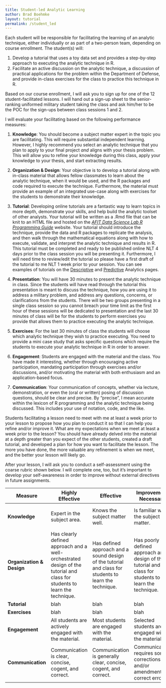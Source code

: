 ```yaml
---
title: Student-led Analytic Learning
author: Brad Boehmke
layout: tutorial
permalink: /student_led
---
```


Each student will be responsible for facilitating the learning of an analytic technique, either individually or as part of a two-person team, depending on course enrollment. The student(s) will:

1. Develop a tutorial that uses a toy data set and provides a step-by-step approach to executing the analytic technique in R.
2. Facilitate an active discussion on the analytic technique, a discussion of practical applications for the problem within the Department of Defense, and provide in-class exercises for the class to practice this technique in R. 

Based on our course enrollment, I will ask you to sign up for one of the 12 student-facilitated lessons. I will hand out a sign-up sheet to the senior-ranking uniformed military student taking the class and ask him/her to be the POC for the sign-ups between class sessions 1 and 2.

I will evaluate your facilitating based on the following performance measures:

1. __Knowledge__: You should become a subject matter expert in the topic you are facilitating. This will require substantial independent learning. However, I highly recommend you select an analytic technique that you plan to apply to your final project *and* aligns with your thesis problem.  This will allow you to refine your knowledge during this class, apply your knowledge to your thesis, and start extracting results.

2. __Organization & Design__: Your objective is to develop a tutorial along with in-class material that allows fellow classmates to learn about the analytic technique, when it would be used, and the R packages and code required to execute the technique. Furthermore, the material must provide an example of an integrated use-case along with exercises for the students to demonstrate their knowledge.

3. __Tutorial__: Developing online tutorials are a fantastic way to learn topics in more depth, demonstrate your skills, and help build the analytic toolset of other analysts. Your tutorial will be written as a .Rmd file that can be knit to an HTML file and hosted on the *[AFIT Data Science Lab R Programming Guide](https://afit-r.github.io/)* website. Your tutorial should introduce the technique, provide the data and R packages to replicate the analysis, and then walk through the mathematical equations along with how to execute, validate, and interpret the analytic technique and results in R. This tutorial must be completed and ready to be published online NLT 4 days prior to the class session you will be presenting it.  Furthermore, I will need time to review/edit the tutorial so please have a first draft of the tutorial to me NLT 1 week prior to your session.  You can see examples of tutorials on the [Descriptive](https://afit-r.github.io/descriptive) and [Predictive](https://afit-r.github.io/predictive) Analytics pages.

4. __Presentation__: You will have 30 minutes to present the analytic technique in class.  Since the students will have read through the tutorial this presentation is meant to discuss the technique, how you are using it to address a military problem, and address any questions, concerns, or clarifications from the students.  There will be two groups presenting in a single class session so you cannot breach your time limit as the first hour of these sessions will be dedicated to presentation and the last 30 minutes of class will be for the students to perform exercises you provide that allows them to practice executing the analytic technique. 

5. __Exercises__: For the last 30 minutes of class the students will choose which analytic technique they wish to practice executing.  You need to provide a mini case study that asks specific questions which require the students to execute your analytic technique in R in order to answer.

6. __Engagement__: Students are engaged with the material and the class.  You have made it interesting, whether through encouraging active participation, mandating participation through exercises and/or discussions, and/or motivating the material with both enthusiasm and an application-based focus.

7. __Communication__: Your communication of concepts, whether via lecture, demonstration, or even the (oral or written) posing of discussion questions, should be clear and precise.  By “precise”, I mean accurate within the lexicon of R programming and the analytic technique being discussed.  This includes your use of notation, code, and the like.


Students facilitating a lesson need to meet with me at least a week prior to your lesson to propose how you plan to conduct it so that I can help you refine and/or improve it. What are my expectations when we meet at least a week prior to the lesson?  You should have already delved into the material at a depth greater than you expect of the other students, created a draft tutorial, and developed a plan for how you want to facilitate the lesson.  The more you have done, the more valuable any refinement is when we meet, and the better your lesson will likely go.  

After your lesson, I will ask you to conduct a self-assessment using the coarse rubric shown below.  I will complete one, too, but it’s important to develop your self-awareness in order to improve without external directives in future assignments.




| **Measure** | **Highly Effective** | **Effective** | **Improvement Necessary** | **Does not Meet Standards** |
|---------|------------------|-----------|-----------------------|-------------------------|
| **Knowledge** | Expert in the subject area. | Knows the subject matter well. | Is familiar with the subject matter. | Has little familiarity with the subject matter. |
| **Organization & Design** | Has clearly defined approach and a well-orchestrated design of the tutorial and class for students to learn the technique. | Has defined approach and a sound design of the tutorial and class for students to learn the technique. | Has poorly defined approach and design of the tutorial and class for students to learn the technique. | Has poorly defined approach and a haphazard design of the class that does not provide a clear path for students to learn the technique. |
| **Tutorial** | blah | blah | blah | blah |
| **Exercises** | blah | blah | blah | blah |
| **Engagement** | All students are actively engaged with the material. | Most students are engaged with the material. | Selected students are engaged with the material. | Students are not engaged with the material. |
| **Communication** | Communication is clear, concise, cogent, and correct. | Communication is generally clear, concise, cogent, and correct. | Communication requires some corrections and/or amendments to correct errors. | Communication is not clear and misconveys important aspects of the material. |
